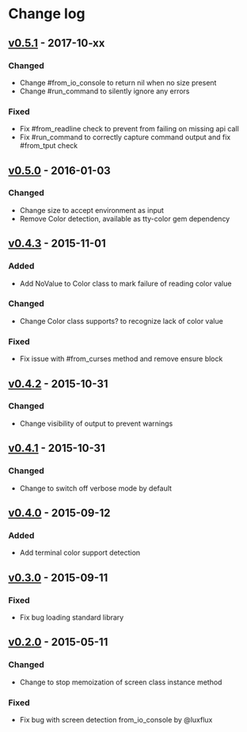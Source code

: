 # Change log

## [v0.5.1] - 2017-10-xx

### Changed
* Change #from_io_console to return nil when no size present
* Change #run_command to silently ignore any errors

### Fixed
* Fix #from_readline check to prevent from failing on missing api call
* Fix #run_command to correctly capture command output and fix #from_tput check

## [v0.5.0] - 2016-01-03

### Changed
* Change size to accept environment as input
* Remove Color detection, available as tty-color gem dependency

## [v0.4.3] - 2015-11-01

### Added
* Add NoValue to Color class to mark failure of reading color value

### Changed
* Change Color class supports? to recognize lack of color value

### Fixed
* Fix issue with #from_curses method and remove ensure block

## [v0.4.2] - 2015-10-31

### Changed
* Change visibility of output to prevent warnings

## [v0.4.1] - 2015-10-31

### Changed
* Change to switch off verbose mode by default

## [v0.4.0] - 2015-09-12

### Added
* Add terminal color support detection

## [v0.3.0] - 2015-09-11

### Fixed
* Fix bug loading standard library

## [v0.2.0] - 2015-05-11

### Changed
* Change to stop memoization of screen class instance method

### Fixed
* Fix bug with screen detection from_io_console by @luxflux

[v0.5.1]: https://github.com/peter-murach/tty-screen/compare/v0.5.0...v0.5.1
[v0.5.0]: https://github.com/peter-murach/tty-screen/compare/v0.4.3...v0.5.0
[v0.4.3]: https://github.com/peter-murach/tty-screen/compare/v0.4.2...v0.4.3
[v0.4.2]: https://github.com/peter-murach/tty-screen/compare/v0.4.1...v0.4.2
[v0.4.1]: https://github.com/peter-murach/tty-screen/compare/v0.4.0...v0.4.1
[v0.4.0]: https://github.com/peter-murach/tty-screen/compare/v0.3.0...v0.4.0
[v0.3.0]: https://github.com/peter-murach/tty-screen/compare/v0.2.0...v0.3.0
[v0.2.0]: https://github.com/peter-murach/tty-screen/compare/v0.1.0...v0.2.0
[v0.1.0]: https://github.com/peter-murach/tty-screen/compare/v0.1.0
